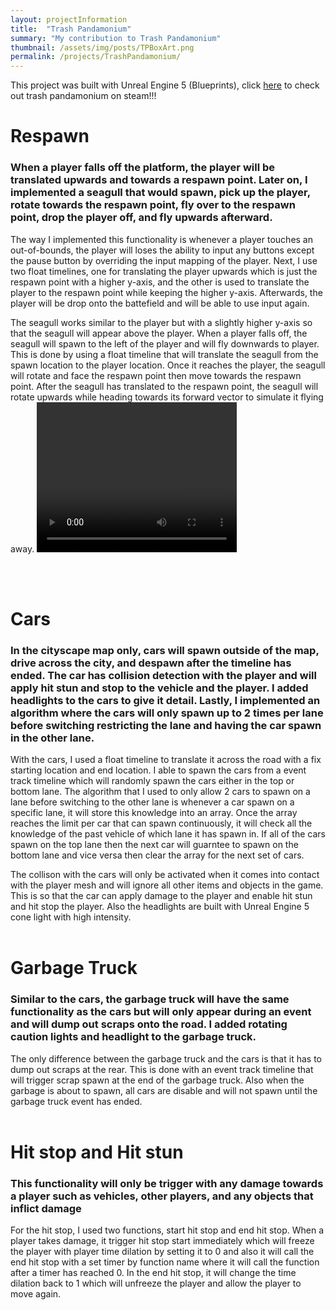 ```yaml
---
layout: projectInformation
title:  "Trash Pandamonium"
summary: "My contribution to Trash Pandamonium"
thumbnail: /assets/img/posts/TPBoxArt.png
permalink: /projects/TrashPandamonium/
---
```


This project was built with Unreal Engine 5 (Blueprints), click <a href="https://store.steampowered.com/app/2900780/Trash_Pandamonium/" target="_blank">here</a> to check out trash pandamonium on steam!!!<br>

<h1>Respawn</h1>

<h3>When a player falls off the platform, the player will be translated upwards and towards a respawn point. Later on, I implemented a seagull that would spawn, pick up the player, rotate towards the respawn point, fly over to the respawn point, drop the player off, and fly upwards afterward.</h3>

The way I implemented this functionality is whenever a player touches an out-of-bounds, the player will loses the ability to input any buttons except the pause button by overriding the input mapping of the player. Next, I use two float timelines, one for translating the player upwards which is just the respawn point with a higher y-axis, and the other is used to translate the player to the respawn point while keeping the higher y-axis. Afterwards, the player will be drop onto the battefield and will be able to use input again.

The seagull works similar to the player but with a slightly higher y-axis so that the seagull will appear above the player. When a player falls off, the seagull will spawn to the left of the player and will fly downwards to player. This is done by using a float timeline that will translate the seagull from the spawn location to the player location. Once it reaches the player, the seagull will rotate and face the respawn point then move towards the respawn point. After the seagull has translated to the respawn point, the seagull will rotate upwards while heading towards its forward vector to simulate it flying away.
<video width="320" height="240" controls >
    <source src="assets/video/Cars.mp4" type="video/mp4">
    Your browser does not support the video tag.
</video>

<br><br>

<h1>Cars</h1>

<h3>In the cityscape map only, cars will spawn outside of the map, drive across the city, and despawn after the timeline has ended. The car has collision detection with the player and will apply hit stun and stop to the vehicle and the player. I added headlights to the cars to give it detail. Lastly, I implemented an algorithm where the cars will only spawn up to 2 times per lane before switching restricting the lane and having the car spawn in the other lane.</h3>

With the cars, I used a float timeline to translate it across the road with a fix starting location and end location. I able to spawn the cars from a event track timeline which will randomly spawn the cars either in the top or bottom lane. The algorithm that I used to only allow 2 cars to spawn on a lane before switching to the other lane is whenever a car spawn on a specific lane, it will store this knowledge into an array. Once the array reaches the limit per car that can spawn continuously, it will check all the knowledge of the past vehicle of which lane it has spawn in. If all of the cars spawn on the top lane then the next car will guarntee to spawn on the bottom lane and vice versa then clear the array for the next set of cars.

The collison with the cars will only be activated when it comes into contact with the player mesh and will ignore all other items and objects in the game. This is so that the car can apply damage to the player and enable hit stun and hit stop the player. Also the headlights are built with Unreal Engine 5 cone light with high intensity.<br><br>

<h1>Garbage Truck</h1>

<h3>Similar to the cars, the garbage truck will have the same functionality as the cars but will only appear during an event and will dump out scraps onto the road. I added rotating caution lights and headlight to the garbage truck.</h3>

The only difference between the garbage truck and the cars is that it has to dump out scraps at the rear. This is done with an event track timeline that will trigger scrap spawn at the end of the garbage truck. Also when the garbage is about to spawn, all cars are disable and will not spawn until the garbage truck event has ended.<br><br>

<h1>Hit stop and Hit stun</h1>

<h3>This functionality will only be trigger with any damage towards a player such as vehicles, other players, and any objects that inflict damage</h3>

For the hit stop, I used two functions, start hit stop and end hit stop. When a player takes damage, it trigger hit stop start immediately which will freeze the player with player time dilation by setting it to 0 and also it will call the end hit stop with a set timer by function name where it will call the function after a timer has reached 0. In the end hit stop, it will change the time dilation back to 1 which will unfreeze the player and allow the player to move again.<br><br>